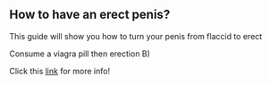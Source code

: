 How to have an erect penis?
---------------------------

This guide will show you how to turn your penis from flaccid to erect

Consume a viagra pill then erection B)

Click this [link](https://blogs.motiondevelopment.top/blog/posts/Erect-penis) for more info!
